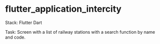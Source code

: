 # flutter_application_intercity

Stack: Flutter Dart

Task: Screen with a list of railway stations with a search function by name and code.
